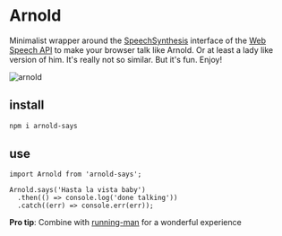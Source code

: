 # Arnold

Minimalist wrapper around the [SpeechSynthesis](https://developer.mozilla.org/en-US/docs/Web/API/SpeechSynthesis) interface of the [Web Speech API](https://developer.mozilla.org/en-US/docs/Web/API/Web_Speech_API) to make your browser talk like Arnold. Or at least a lady like version of him. It's really not so similar. But it's fun. Enjoy!

![arnold](https://media.licdn.com/mpr/mpr/shrinknp_400_400/AAEAAQAAAAAAAAxJAAAAJDhiZTMzYWM4LTU0MTEtNDYyZS1hNmZjLTI2MDJiYzc0ZmEyNQ.jpg)

## install
```bash
npm i arnold-says
```

## use
```
import Arnold from 'arnold-says';

Arnold.says('Hasta la vista baby')
  .then(() => console.log('done talking'))
  .catch((err) => console.err(err));
```

**Pro tip**:
Combine with [running-man](https://www.npmjs.com/package/running-man) for a wonderful experience
